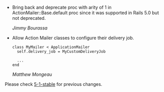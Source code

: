 *   Bring back and deprecate proc with arity of 1 in ActionMailer::Base.default proc
    since it was supported in Rails 5.0 but not deprecated.

    *Jimmy Bourassa*

*   Allow Action Mailer classes to configure their delivery job.

        class MyMailer < ApplicationMailer
          self.delivery_job = MyCustomDeliveryJob

          ...
        end

    *Matthew Mongeau*


Please check [5-1-stable](https://github.com/rails/rails/blob/5-1-stable/actionmailer/CHANGELOG.md) for previous changes.
